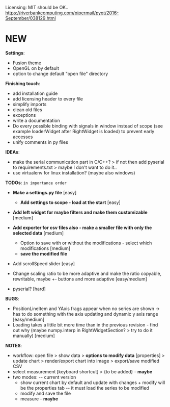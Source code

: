 Licensing: MIT should be OK.. https://riverbankcomputing.com/pipermail/pyqt/2016-September/038129.html

# NEW

**Settings**:
 - Fusion theme
 - OpenGL on by default
 - option to change default "open file" directory


**Finishing touch**:
 - add installation guide
 - add licensing header to every file
 - simplify imports
 - clean old files
 - exceptions
 - write a documentation
 - Do every possible binding with signals in window instead of scope (see example loaderWidget after RightWidget is loaded) to prevent early accesses
 - unify comments in py files

**IDEAs**:
  - make the serial communication part in C/C++? > if not then add pyserial to requirements.txt > maybe I don't want to do it..
  - use virtualenv for linux installation? (maybe also windows)

**TODOs**:  `in importance order`
 - **Make a settings.py file** [easy]
   - **Add settings to scope - load at the start** [easy]

 - **Add left widget for maybe filters and make them customizable** [medium]
 - **Add exporter for csv files also - make a smaller file with only the selected data** [medium]
   - Option to save with or without the modifications - select which modifications [medium]
   - **save the modified file**
   

 - Add scrollSpeed slider [easy]
 - Change scaling ratio to be more adaptive and make the ratio copyable, rewritable, maybe +- buttons and more adaptive [easy/medium]

 - pyserial? [hard]

**BUGS**:
 - PositionLineItem and YAxis frags appear when no series are shown -> has to do something with the axis updating and dynamic y axis range [easy/medium]
 - Loading takes a little bit more time than in the previous revision - find out why (maybe numpy.interp in RightWidgetSection? > try to do it manually) [medium]

**NOTES**:
 - workflow: open file > show data > **options to modify data** [properties] > update chart > render/export chart into image > export/save modified CSV
 - select measurement [keyboard shortcut] > {to be added} - **maybe**
 - two modes: -- current version
    - show current chart by default and update with changes + modify will be the properties tab -- it must load the series to be modified
    - modify and save the file
    - measure - **maybe**
